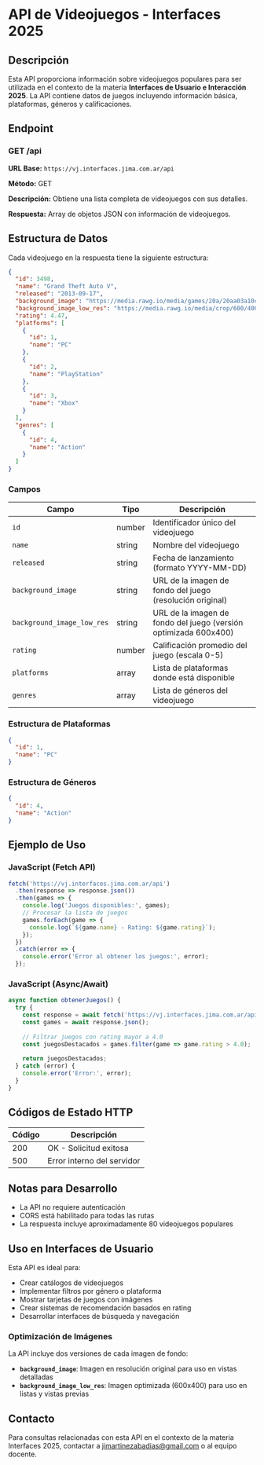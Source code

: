 # API de Videojuegos - Interfaces 2025

## Descripción

Esta API proporciona información sobre videojuegos populares para ser utilizada en el contexto de la materia **Interfaces de Usuario e Interacción 2025**. La API contiene datos de juegos incluyendo información básica, plataformas, géneros y calificaciones.

## Endpoint

### GET /api

**URL Base:** `https://vj.interfaces.jima.com.ar/api`

**Método:** GET

**Descripción:** Obtiene una lista completa de videojuegos con sus detalles.

**Respuesta:** Array de objetos JSON con información de videojuegos.

## Estructura de Datos

Cada videojuego en la respuesta tiene la siguiente estructura:

```json
{
  "id": 3498,
  "name": "Grand Theft Auto V",
  "released": "2013-09-17",
  "background_image": "https://media.rawg.io/media/games/20a/20aa03a10cda45239fe22d035c0ebe64.jpg",
  "background_image_low_res": "https://media.rawg.io/media/crop/600/400/games/20a/20aa03a10cda45239fe22d035c0ebe64.jpg",
  "rating": 4.47,
  "platforms": [
    {
      "id": 1,
      "name": "PC"
    },
    {
      "id": 2,
      "name": "PlayStation"
    },
    {
      "id": 3,
      "name": "Xbox"
    }
  ],
  "genres": [
    {
      "id": 4,
      "name": "Action"
    }
  ]
}
```

### Campos

| Campo | Tipo | Descripción |
|-------|------|-------------|
| `id` | number | Identificador único del videojuego |
| `name` | string | Nombre del videojuego |
| `released` | string | Fecha de lanzamiento (formato YYYY-MM-DD) |
| `background_image` | string | URL de la imagen de fondo del juego (resolución original) |
| `background_image_low_res` | string | URL de la imagen de fondo del juego (versión optimizada 600x400) |
| `rating` | number | Calificación promedio del juego (escala 0-5) |
| `platforms` | array | Lista de plataformas donde está disponible |
| `genres` | array | Lista de géneros del videojuego |

### Estructura de Plataformas

```json
{
  "id": 1,
  "name": "PC"
}
```

### Estructura de Géneros

```json
{
  "id": 4,
  "name": "Action"
}
```

## Ejemplo de Uso

### JavaScript (Fetch API)

```javascript
fetch('https://vj.interfaces.jima.com.ar/api')
  .then(response => response.json())
  .then(games => {
    console.log('Juegos disponibles:', games);
    // Procesar la lista de juegos
    games.forEach(game => {
      console.log(`${game.name} - Rating: ${game.rating}`);
    });
  })
  .catch(error => {
    console.error('Error al obtener los juegos:', error);
  });
```

### JavaScript (Async/Await)

```javascript
async function obtenerJuegos() {
  try {
    const response = await fetch('https://vj.interfaces.jima.com.ar/api');
    const games = await response.json();
    
    // Filtrar juegos con rating mayor a 4.0
    const juegosDestacados = games.filter(game => game.rating > 4.0);
    
    return juegosDestacados;
  } catch (error) {
    console.error('Error:', error);
  }
}
```

## Códigos de Estado HTTP

| Código | Descripción |
|--------|-------------|
| 200 | OK - Solicitud exitosa |
| 500 | Error interno del servidor |

## Notas para Desarrollo

- La API no requiere autenticación
- CORS está habilitado para todas las rutas
- La respuesta incluye aproximadamente 80 videojuegos populares

## Uso en Interfaces de Usuario

Esta API es ideal para:

- Crear catálogos de videojuegos
- Implementar filtros por género o plataforma
- Mostrar tarjetas de juegos con imágenes
- Crear sistemas de recomendación basados en rating
- Desarrollar interfaces de búsqueda y navegación

### Optimización de Imágenes

La API incluye dos versiones de cada imagen de fondo:

- **`background_image`**: Imagen en resolución original para uso en vistas detalladas
- **`background_image_low_res`**: Imagen optimizada (600x400) para uso en listas y vistas previas

## Contacto

Para consultas relacionadas con esta API en el contexto de la materia Interfaces 2025, contactar a jimartinezabadias@gmail.com o al equipo docente.
